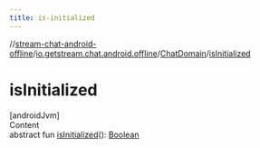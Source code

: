 ```yaml
---
title: is-initialized
---
```

//[stream-chat-android-offline](../../../index.md)/[io.getstream.chat.android.offline](../index.md)/[ChatDomain](index.md)/[isInitialized](isInitialized.md)



# isInitialized  
[androidJvm]  
Content  
abstract fun [isInitialized](isInitialized.md)(): [Boolean](https://kotlinlang.org/api/latest/jvm/stdlib/kotlin/-boolean/index.html)  



